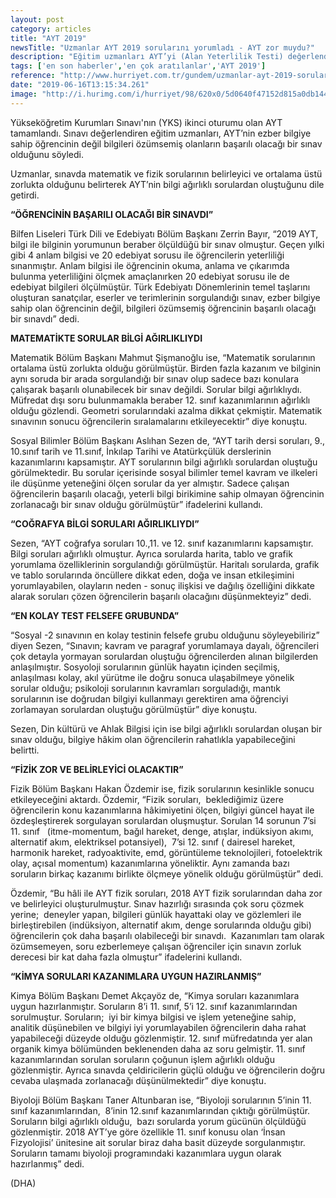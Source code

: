```yaml
---
layout: post
category: articles
title: "AYT 2019"
newsTitle: "Uzmanlar AYT 2019 sorularını yorumladı - AYT zor muydu?"
description: "Eğitim uzmanları AYT’yi (Alan Yeterlilik Testi) değerlendirdi. Uzmanlar, sınavda matematik ve fizik sorularının belirleyici ve ortalama üstü zorlukta olduğunu belirterek AYT’nin bilgi ağırlıklı sorulardan oluştuğunu dile getirdi.  İşte, uzmanların 2019 AYT sorularına yönelik yorumları"
tags: ['en son haberler','en çok aratılanlar','AYT 2019']
reference: "http://www.hurriyet.com.tr/gundem/uzmanlar-ayt-2019-sorularini-yorumladi-ayt-zor-muydu-41245871"
date: "2019-06-16T13:15:34.261"
image: "http://i.hurimg.com/i/hurriyet/98/620x0/5d0640f47152d815a0db1445.jpg"
---
```


<p>Y&uuml;ksek&ouml;ğretim Kurumları Sınavı'nın&nbsp;(YKS) ikinci oturumu olan&nbsp;AYT tamamlandı. Sınavı değerlendiren eğitim uzmanları, AYT&rsquo;nin ezber bilgiye sahip &ouml;ğrencinin değil bilgileri &ouml;z&uuml;msemiş olanların başarılı olacağı bir sınav olduğunu s&ouml;yledi.</p>
<p>Uzmanlar, sınavda matematik ve fizik sorularının belirleyici ve ortalama &uuml;st&uuml; zorlukta olduğunu belirterek AYT&rsquo;nin bilgi ağırlıklı sorulardan oluştuğunu dile getirdi.</p>
<p><strong>&ldquo;&Ouml;ĞRENCİNİN BAŞARILI OLACAĞI BİR SINAVDI&rdquo;</strong></p>
<p>Bilfen Liseleri T&uuml;rk Dili ve Edebiyatı B&ouml;l&uuml;m Başkanı Zerrin Bayır, &ldquo;2019 AYT, bilgi ile bilginin yorumunun beraber &ouml;l&ccedil;&uuml;ld&uuml;ğ&uuml; bir sınav olmuştur. Ge&ccedil;en yılki gibi 4 anlam bilgisi ve 20 edebiyat sorusu ile &ouml;ğrencilerin yeterliliği sınanmıştır. Anlam bilgisi ile &ouml;ğrencinin okuma, anlama ve &ccedil;ıkarımda bulunma yeterliliğini &ouml;l&ccedil;mek ama&ccedil;lanırken 20 edebiyat sorusu ile de edebiyat bilgileri &ouml;l&ccedil;&uuml;lm&uuml;şt&uuml;r. T&uuml;rk Edebiyatı D&ouml;nemlerinin temel taşlarını oluşturan sanat&ccedil;ılar, eserler ve terimlerinin sorgulandığı sınav, ezber bilgiye sahip olan &ouml;ğrencinin değil, bilgileri &ouml;z&uuml;msemiş &ouml;ğrencinin başarılı olacağı bir sınavdı&rdquo; dedi.</p>
<p><strong>MATEMATİKTE SORULAR BİLGİ AĞIRLIKLIYDI</strong></p>
<p>Matematik B&ouml;l&uuml;m Başkanı Mahmut Şişmanoğlu ise, &ldquo;Matematik sorularının ortalama &uuml;st&uuml; zorlukta olduğu g&ouml;r&uuml;lm&uuml;şt&uuml;r. Birden fazla kazanım ve bilginin aynı soruda bir arada sorgulandığı bir sınav olup sadece bazı konulara &ccedil;alışarak başarılı olunabilecek bir sınav değildi. Sorular bilgi ağırlıklıydı. M&uuml;fredat dışı soru bulunmamakla beraber 12. sınıf kazanımlarının ağırlıklı olduğu g&ouml;zlendi. Geometri sorularındaki azalma dikkat &ccedil;ekmiştir. Matematik sınavının sonucu &ouml;ğrencilerin sıralamalarını etkileyecektir&rdquo; diye konuştu.</p>
<p>Sosyal Bilimler B&ouml;l&uuml;m Başkanı Aslıhan Sezen de, &ldquo;AYT tarih dersi soruları, 9., 10.sınıf tarih ve 11.sınıf, İnkılap Tarihi ve Atat&uuml;rk&ccedil;&uuml;l&uuml;k derslerinin kazanımlarını kapsamıştır. AYT sorularının bilgi ağırlıklı sorulardan oluştuğu g&ouml;r&uuml;lmektedir. Bu sorular i&ccedil;erisinde sosyal bilimler temel kavram ve ilkeleri ile d&uuml;ş&uuml;nme yeteneğini &ouml;l&ccedil;en sorular da yer almıştır. Sadece &ccedil;alışan &ouml;ğrencilerin başarılı olacağı, yeterli bilgi birikimine sahip olmayan &ouml;ğrencinin zorlanacağı bir sınav olduğu g&ouml;r&uuml;lm&uuml;şt&uuml;r&rdquo; ifadelerini kullandı.</p>
<p><strong>&ldquo;COĞRAFYA BİLGİ SORULARI AĞIRLIKLIYDI&rdquo;</strong></p>
<p>Sezen, &ldquo;AYT coğrafya soruları 10.,11. ve 12. sınıf kazanımlarını kapsamıştır. Bilgi soruları ağırlıklı olmuştur. Ayrıca sorularda harita, tablo ve grafik yorumlama &ouml;zelliklerinin sorgulandığı g&ouml;r&uuml;lm&uuml;şt&uuml;r. Haritalı sorularda, grafik ve tablo sorularında &ouml;nc&uuml;llere dikkat eden, doğa ve insan etkileşimini yorumlayabilen, olayların neden - sonu&ccedil; ilişkisi ve dağılış &ouml;zelliğini dikkate alarak soruları &ccedil;&ouml;zen &ouml;ğrencilerin başarılı olacağını d&uuml;ş&uuml;nmekteyiz&rdquo; dedi.</p>
<p><strong>&ldquo;EN KOLAY TEST FELSEFE GRUBUNDA&rdquo;</strong></p>
<p>&ldquo;Sosyal -2 sınavının en kolay testinin felsefe grubu olduğunu s&ouml;yleyebiliriz&rdquo; diyen Sezen, &ldquo;Sınavın; kavram ve paragraf yorumlamaya dayalı, &ouml;ğrencileri &ccedil;ok detayla yormayan sorulardan oluştuğu &ouml;ğrencilerden alınan bilgilerden anlaşılmıştır. Sosyoloji sorularının g&uuml;nl&uuml;k hayatın i&ccedil;inden se&ccedil;ilmiş, anlaşılması kolay, akıl y&uuml;r&uuml;tme ile doğru sonuca ulaşabilmeye y&ouml;nelik sorular olduğu; psikoloji sorularının kavramları sorguladığı, mantık sorularının ise doğrudan bilgiyi kullanmayı gerektiren ama &ouml;ğrenciyi zorlamayan sorulardan oluştuğu g&ouml;r&uuml;lm&uuml;şt&uuml;r&rdquo; diye konuştu.</p>
<p>Sezen, Din k&uuml;lt&uuml;r&uuml; ve Ahlak Bilgisi i&ccedil;in ise bilgi ağırlıklı sorulardan oluşan bir sınav olduğu, bilgiye h&acirc;kim olan &ouml;ğrencilerin rahatlıkla yapabileceğini belirtti.</p>
<p><strong>&ldquo;FİZİK ZOR VE BELİRLEYİCİ OLACAKTIR&rdquo;</strong></p>
<p>Fizik B&ouml;l&uuml;m Başkanı Hakan &Ouml;zdemir ise, fizik sorularının kesinlikle sonucu etkileyeceğini aktardı. &Ouml;zdemir, &ldquo;Fizik soruları,&nbsp; beklediğimiz &uuml;zere &ouml;ğrencilerin konu kazanımlarına h&acirc;kimiyetini &ouml;l&ccedil;en, bilgiyi g&uuml;ncel hayat ile &ouml;zdeşleştirerek sorgulayan sorulardan oluşmuştur. Sorulan 14 sorunun 7&rsquo;si 11. sınıf&nbsp;&nbsp; (itme-momentum, bağıl hareket, denge, atışlar, ind&uuml;ksiyon akımı, alternatif akım, elektriksel potansiyel),&nbsp; 7&rsquo;si 12. sınıf ( dairesel hareket, harmonik hareket, radyoaktivite, emd, g&ouml;r&uuml;nt&uuml;leme teknolojileri, fotoelektrik olay, a&ccedil;ısal momentum) kazanımlarına y&ouml;neliktir. Aynı zamanda bazı soruların birka&ccedil; kazanımı birlikte &ouml;l&ccedil;meye y&ouml;nelik olduğu g&ouml;r&uuml;lm&uuml;şt&uuml;r&rdquo; dedi.</p>
<p>&Ouml;zdemir, &ldquo;Bu h&acirc;li ile AYT fizik soruları, 2018 AYT fizik sorularından daha zor ve belirleyici oluşturulmuştur. Sınav hazırlığı sırasında &ccedil;ok soru &ccedil;&ouml;zmek yerine;&nbsp; deneyler yapan, bilgileri g&uuml;nl&uuml;k hayattaki olay ve g&ouml;zlemleri ile birleştirebilen (ind&uuml;ksiyon, alternatif akım, denge sorularında olduğu gibi) &ouml;ğrencilerin &ccedil;ok daha başarılı olabileceği bir sınavdı.&nbsp; Kazanımları tam olarak &ouml;z&uuml;msemeyen, soru ezberlemeye &ccedil;alışan &ouml;ğrenciler i&ccedil;in sınavın zorluk derecesi bir kat daha fazla olmuştur&rdquo; ifadelerini kullandı.</p>
<p><strong>&ldquo;KİMYA SORULARI KAZANIMLARA UYGUN HAZIRLANMIŞ&rdquo;</strong></p>
<p>Kimya B&ouml;l&uuml;m Başkanı Demet Ak&ccedil;ay&ouml;z de, &ldquo;Kimya soruları kazanımlara uygun hazırlanmıştır. Soruların 8&rsquo;i 11. sınıf, 5&rsquo;i 12. sınıf kazanımlarından sorulmuştur. Soruların;&nbsp; iyi bir kimya bilgisi ve işlem yeteneğine sahip, analitik d&uuml;ş&uuml;nebilen ve bilgiyi iyi yorumlayabilen &ouml;ğrencilerin daha rahat yapabileceği d&uuml;zeyde olduğu g&ouml;zlenmiştir. 12. sınıf m&uuml;fredatında yer alan organik kimya b&ouml;l&uuml;m&uuml;nden beklenenden daha az soru gelmiştir. 11. sınıf kazanımlarından sorulan soruların &ccedil;oğunun işlem ağırlıklı olduğu g&ouml;zlenmiştir. Ayrıca sınavda &ccedil;eldiricilerin g&uuml;&ccedil;l&uuml; olduğu ve &ouml;ğrencilerin doğru cevaba ulaşmada zorlanacağı d&uuml;ş&uuml;n&uuml;lmektedir&rdquo; diye konuştu.</p>
<p>Biyoloji B&ouml;l&uuml;m Başkanı Taner Altunbaran ise, &ldquo;Biyoloji sorularının 5&rsquo;inin 11. sınıf kazanımlarından,&nbsp; 8&rsquo;inin 12.sınıf kazanımlarından &ccedil;ıktığı g&ouml;r&uuml;lm&uuml;şt&uuml;r. Soruların bilgi ağırlıklı olduğu,&nbsp; bazı sorularda yorum g&uuml;c&uuml;n&uuml;n &ouml;l&ccedil;&uuml;ld&uuml;ğ&uuml; g&ouml;zlenmiştir. 2018 AYT&rsquo;ye g&ouml;re &ouml;zellikle 11. sınıf konusu olan &lsquo;İnsan Fizyolojisi&rsquo; &uuml;nitesine ait sorular biraz daha basit d&uuml;zeyde sorgulanmıştır. Soruların tamamı biyoloji programındaki kazanımlara uygun olarak hazırlanmış&rdquo; dedi.</p>
<p>(DHA)</p>